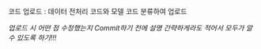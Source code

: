 코드 업로드 : 데이터 전처리 코드와 모델 코드 분류하여 업로드

*업로드 시 어떤 점 수정했는지 Commit하기 전에 설명 간략하게라도 적어서 모두가 알 수 있도록 하기!!!*
